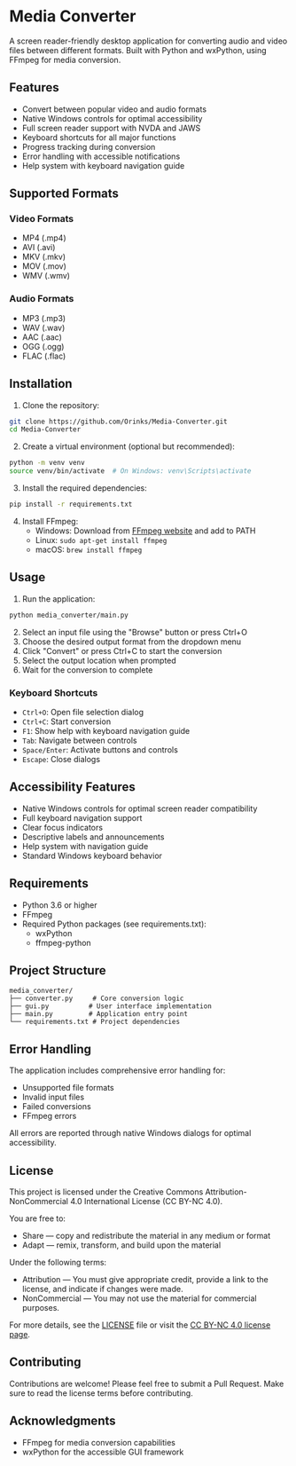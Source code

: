 # Media Converter

A screen reader-friendly desktop application for converting audio and video files between different formats. Built with Python and wxPython, using FFmpeg for media conversion.

## Features

- Convert between popular video and audio formats
- Native Windows controls for optimal accessibility
- Full screen reader support with NVDA and JAWS
- Keyboard shortcuts for all major functions
- Progress tracking during conversion
- Error handling with accessible notifications
- Help system with keyboard navigation guide

## Supported Formats

### Video Formats
- MP4 (.mp4)
- AVI (.avi)
- MKV (.mkv)
- MOV (.mov)
- WMV (.wmv)

### Audio Formats
- MP3 (.mp3)
- WAV (.wav)
- AAC (.aac)
- OGG (.ogg)
- FLAC (.flac)

## Installation

1. Clone the repository:
```bash
git clone https://github.com/Orinks/Media-Converter.git
cd Media-Converter
```

2. Create a virtual environment (optional but recommended):
```bash
python -m venv venv
source venv/bin/activate  # On Windows: venv\Scripts\activate
```

3. Install the required dependencies:
```bash
pip install -r requirements.txt
```

4. Install FFmpeg:
   - Windows: Download from [FFmpeg website](https://ffmpeg.org/download.html) and add to PATH
   - Linux: `sudo apt-get install ffmpeg`
   - macOS: `brew install ffmpeg`

## Usage

1. Run the application:
```bash
python media_converter/main.py
```

2. Select an input file using the "Browse" button or press Ctrl+O
3. Choose the desired output format from the dropdown menu
4. Click "Convert" or press Ctrl+C to start the conversion
5. Select the output location when prompted
6. Wait for the conversion to complete

### Keyboard Shortcuts

- `Ctrl+O`: Open file selection dialog
- `Ctrl+C`: Start conversion
- `F1`: Show help with keyboard navigation guide
- `Tab`: Navigate between controls
- `Space/Enter`: Activate buttons and controls
- `Escape`: Close dialogs

## Accessibility Features

- Native Windows controls for optimal screen reader compatibility
- Full keyboard navigation support
- Clear focus indicators
- Descriptive labels and announcements
- Help system with navigation guide
- Standard Windows keyboard behavior

## Requirements

- Python 3.6 or higher
- FFmpeg
- Required Python packages (see requirements.txt):
  - wxPython
  - ffmpeg-python

## Project Structure

```
media_converter/
├── converter.py     # Core conversion logic
├── gui.py          # User interface implementation
├── main.py         # Application entry point
└── requirements.txt # Project dependencies
```

## Error Handling

The application includes comprehensive error handling for:
- Unsupported file formats
- Invalid input files
- Failed conversions
- FFmpeg errors

All errors are reported through native Windows dialogs for optimal accessibility.

## License

This project is licensed under the Creative Commons Attribution-NonCommercial 4.0 International License (CC BY-NC 4.0).

You are free to:
* Share — copy and redistribute the material in any medium or format
* Adapt — remix, transform, and build upon the material

Under the following terms:
* Attribution — You must give appropriate credit, provide a link to the license, and indicate if changes were made.
* NonCommercial — You may not use the material for commercial purposes.

For more details, see the [LICENSE](LICENSE) file or visit the [CC BY-NC 4.0 license page](https://creativecommons.org/licenses/by-nc/4.0/).

## Contributing

Contributions are welcome! Please feel free to submit a Pull Request. Make sure to read the license terms before contributing.

## Acknowledgments

- FFmpeg for media conversion capabilities
- wxPython for the accessible GUI framework
